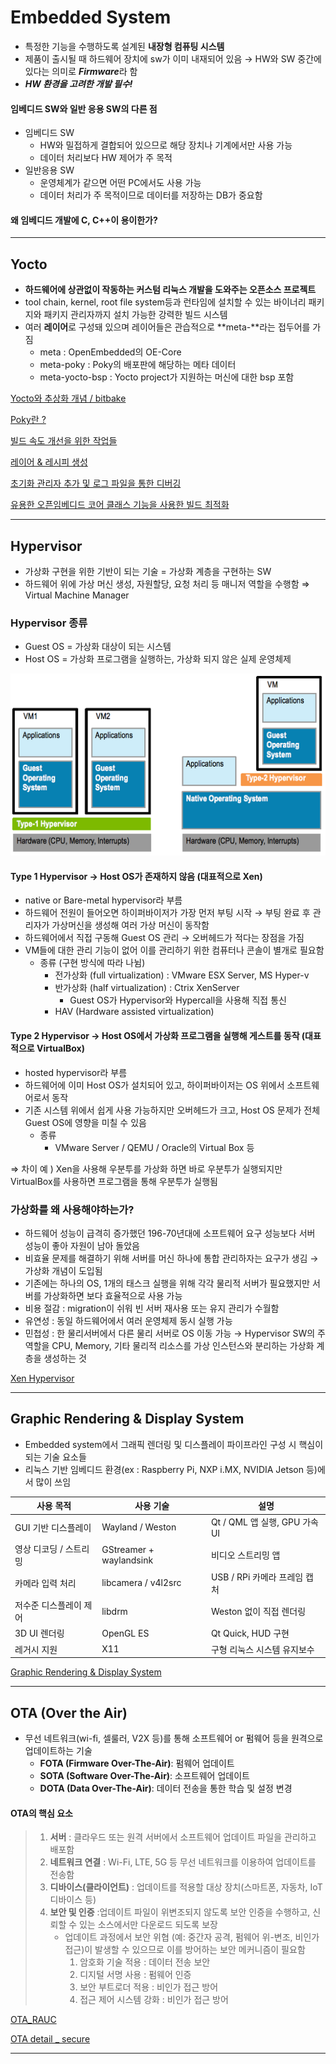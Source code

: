 # Embedded System
- 특정한 기능을 수행하도록 설계된 **내장형 컴퓨팅 시스템**
- 제품이 출시될 때 하드웨어 장치에 sw가 이미 내재되어 있음 &rarr; HW와 SW 중간에 있다는 의미로 ***Firmware***라 함
- ***HW 환경을 고려한 개발 필수!*** 

#### 임베디드 SW와 일반 응용 SW의 다른 점
- 임베디드 SW
     - HW와 밀접하게 결합되어 있으므로 해당 장치나 기계에서만 사용 가능
     - 데이터 처리보다 HW 제어가 주 목적
- 일반응용 SW
     - 운영체계가 같으면 어떤 PC에서도 사용 가능
     - 데이터 처리가 주 목적이므로 데이터를 저장하는 DB가 중요함

#### 왜 임베디드 개발에 C, C++이 용이한가?

---
## Yocto
- **하드웨어에 상관없이 작동하는 커스텀 리눅스 개발을 도와주는 오픈소스 프로젝트**
- tool chain, kernel, root file system등과 런타임에 설치할 수 있는 바이너리 패키지와 패키지 관리자까지 설치 가능한 강력한 빌드 시스템
- 여러 **레이어**로 구성돼 있으며 레이어들은 관습적으로 **meta-**라는 접두어를 가짐
     - meta : OpenEmbedded의 OE-Core
     - meta-poky : Poky의 배포판에 해당하는 메타 데이터
     - meta-yocto-bsp : Yocto project가 지원하는 머신에 대한 bsp 포함

[Yocto와 추상화 개념 / bitbake](./Yocto/About_Yocto_bitbake.md)

[Poky란 ?](./Yocto/Poky.md)

[빌드 속도 개선을 위한 작업들](./Yocto/Tasks_for_improve_build_speed.md)

[레이어 & 레시피 생성](./Yocto/Create_layer_recipe.md)

[초기화 관리자 추가 및 로그 파일을 통한 디버깅](./Yocto/Add_initial_manager_debugging_through_logfile.md)

[유용한 오픈임베디드 코어 클래스 기능을 사용한 빌드 최적화](./Yocto/Optimize_build_using_openembedded_core_class.md)

---
## Hypervisor
- 가상화 구현을 위한 기반이 되는 기술 = 가상화 계층을 구현하는 SW
- 하드웨어 위에 가상 머신 생성, 자원할당, 요청 처리 등 매니저 역할을 수행함 ⇒ Virtual Machine Manager

### Hypervisor 종류
- Guest OS = 가상화 대상이 되는 시스템
- Host OS = 가상화 프로그램을 실행하는, 가상화 되지 않은 실제 운영체제

![hypervisor](./img/hypervisor.png)
#### Type 1 Hypervisor &rarr; Host OS가 존재하지 않음 (대표적으로 Xen)
- native or Bare-metal hypervisor라 부름
- 하드웨어 전원이 들어오면 하이퍼바이저가 가장 먼저 부팅 시작 &rarr; 부팅 완료 후 관리자가 가상머신을 생성해 여러 가상 머신이 동작함
- 하드웨어에서 직접 구동해 Guest OS 관리 &rarr; 오버헤드가 적다는 장점을 가짐
- VM들에 대한 관리 기능이 없어 이를 관리하기 위한 컴퓨터나 콘솔이 별개로 필요함
     - 종류 (구현 방식에 따라 나뉨)
         - 전가상화 (full virtualization) : VMware ESX Server, MS Hyper-v
         - 반가상화 (half virtualization) : Ctrix XenServer
              - Guest OS가 Hypervisor와 Hypercall을 사용해 직접 통신
         - HAV (Hardware assisted virtualization)
      
#### Type 2 Hypervisor &rarr; Host OS에서 가상화 프로그램을 실행해 게스트를 동작 (대표적으로 VirtualBox)
 - hosted hypervisor라 부름
 - 하드웨어에 이미 Host OS가 설치되어 있고, 하이퍼바이저는 OS 위에서 소프트웨어로서 동작
 - 기존 시스템 위에서 쉽게 사용 가능하지만 오버헤드가 크고, Host OS 문제가 전체 Guest OS에 영향을 미칠 수 있음
     - 종류
         - VMware Server / QEMU / Oracle의 Virtual Box 등

⇒ 차이 예 ) Xen을 사용해 우분투를 가상화 하면 바로 우분투가 실행되지만 VirtualBox를 사용하면 프로그램을 통해 우분투가 실행됨

### 가상화를 왜 사용해야하는가?
- 하드웨어 성능이 급격히 증가했던 196-70년대에 소프트웨어 요구 성능보다 서버 성능이 좋아 자원이 남아 돌았음
- 비효율 문제를 해결하기 위해 서버를 머신 하나에 통합 관리하자는 요구가 생김 &rarr; 가상화 개념이 도입됨
- 기존에는 하나의 OS, 1개의 태스크 실행을 위해 각각 물리적 서버가 필요했지만 서버를 가상화하면 보다 효율적으로 사용 가능
- 비용 절감 : migration이 쉬워 빈 서버 재사용 또는 유지 관리가 수월함
- 유연성 : 동일 하드웨어에서 여러 운영체제 동시 실행 가능
- 민첩성 : 한 물리서버에서 다른 물리 서버로 OS 이동 가능
&rarr; Hypervisor SW의 주 역할을 CPU, Memory, 기타 물리적 리소스를 가상 인스턴스와 분리하는 가상화 계층을 생성하는 것

[Xen Hypervisor](./Xen_Hypervisor.md)

---
## Graphic Rendering & Display System
- Embedded system에서 그래픽 렌더링 및 디스플레이 파이프라인 구성 시 핵심이 되는 기술 요소들
- 리눅스 기반 임베디드 환경(ex : Raspberry Pi, NXP i.MX, NVIDIA Jetson 등)에서 많이 쓰임

|사용 목적|사용 기술|설명|
|---|---|---|
|GUI 기반 디스플레이|Wayland / Weston|Qt / QML 앱 실행, GPU 가속 UI|
|영상 디코딩 / 스트리밍|GStreamer + waylandsink|비디오 스트리밍 앱|
|카메라 입력 처리|libcamera / v4l2src|USB / RPi 카메라 프레임 캡처|
|저수준 디스플레이 제어|libdrm|Weston 없이 직접 렌더링|
|3D UI 렌더링|OpenGL ES|Qt Quick, HUD 구현|
|레거시 지원|X11|구형 리눅스 시스템 유지보수|

[Graphic Rendering & Display System](./Graphic_rendering&Display/Graphic_Rendering_Display_System.md)

---
## OTA (Over the Air)
- 무선 네트워크(wi-fi, 셀룰러, V2X 등)를 통해 소프트웨어 or 펌웨어 등을 원격으로 업데이트하는 기술
    - **FOTA (Firmware Over-The-Air)**: 펌웨어 업데이트
    - **SOTA (Software Over-The-Air)**: 소프트웨어 업데이트
    - **DOTA (Data Over-The-Air)**: 데이터 전송을 통한 학습 및 설정 변경
 
#### OTA의 핵심 요소
> 1. **서버** : 클라우드 또는 원격 서버에서 소프트웨어 업데이트 파일을 관리하고 배포함
> 2. **네트워크 연결** : Wi-Fi, LTE, 5G 등 무선 네트워크를 이용하여 업데이트를 전송함
> 3. **디바이스(클라이언트)** : 업데이트를 적용할 대상 장치(스마트폰, 자동차, IoT 디바이스 등)
> 4. **보안 및 인증** :업데이트 파일이 위변조되지 않도록 보안 인증을 수행하고, 신뢰할 수 있는 소스에서만 다운로드 되도록 보장
>     - 업데이트 과정에서 보안 위협 (예: 중간자 공격, 펌웨어 위-변조, 비인가 접근)이 발생할 수 있으므로 이를 방어하는 보안 메커니즘이 필요함
>       1. 암호화 기술 적용 : 데이터 전송 보안
>       2. 디지털 서명 사용 : 펌웨어 인증
>       3. 보안 부트로더 적용 : 비인가 접근 방어
>       4. 접근 제어 시스템 강화 : 비인가 접근 방어

[OTA_RAUC](./OTA/RAUC.md)

[OTA detail _ secure](./OTA/OTA.md)

---